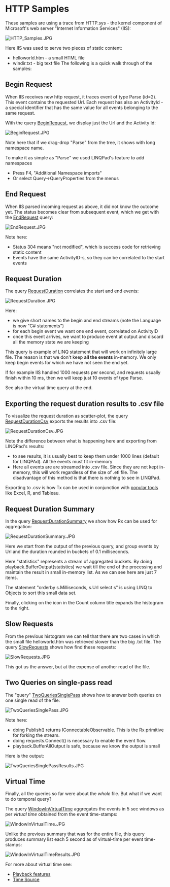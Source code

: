 # HTTP Samples

These samples are using a trace from HTTP.sys - the kernel component of Microsoft's web server "Internet Information Services" (IIS):

![HTTP_Samples.JPG](HTTP_Samples.JPG)

Here IIS was used to serve two pieces of static content:

- helloworld.htm - a small HTML file
- windir.txt - big text file
The following is a quick walk through of the samples:

## Begin Request

When IIS receives new http request, it traces event of type Parse (id=2). This event contains the requested Url. Each request has also an ActivityId - a special identifier that has the same value for all events belonging to the same request.

With the query [BeginRequest](BeginRequest.linq), we display just the Url and the Activity Id:

![BeginRequest.JPG](BeginRequest.JPG)

Note here that if we drag-drop "Parse" from the tree, it shows with long namespace name. 

To make it as simple as "Parse" we used LINQPad's feature to add namespaces 

* Press F4, "Additional Namespace imports" 
* Or select Query->QueryProperties from the menus

## End Request

When IIS parsed incoming request as above, it did not know the outcome yet. The status becomes clear from subsequent event, which we get with the [EndRequest](EndRequest.linq) query:

![EndRequest.JPG](EndRequest.JPG)

Note here:

* Status 304 means "not modified", which is success code for retrieving static content
* Events have the same ActivityID-s, so they can be correlated to the start events

## Request Duration

The query [RequestDuration](RequestDuration.linq) correlates the start and end events:

![RequestDuration.JPG](RequestDuration.JPG)

Here:

* we give short names to the begin and end streams (note the Language is now "C# statements")
* for each begin event we want one end event, correlated on ActivityID
* once this event arrives, we want to produce event at output and discard all the memory state we are keeping

This query is example of LINQ statement that will work on infinitely large file. The reason is that we don't keep **all the events** in-memory. We only keep begin events for which we have not seen the end yet. 

If for example IIS handled 1000 requests per second, and requests usually finish within 10 ms, then we will keep just 10 events of type Parse.

See also the virtual time query at the end.

## Exporting the request duration results to .csv file

To visualize the request duration as scatter-plot, the query [RequestDurationCsv](RequestDurationCsv.linq) exports the results into .csv file:

![RequestDurationCsv.JPG](RequestDurationCsv.JPG)

Note the difference between what is happening here and exporting from LINQPad's results:

- to see results, it is usually best to keep them under 1000 lines (default for LINQPAd). All the events must fit in-memory
- Here all events are are streamed into .csv file. Since they are not kept in-memory, this will work regardless of the size of .etl file. The disadvantage of this method is that there is nothing to see in LINQPad.


Exporting to .csv is how Tx can be used in conjunction with [popular tools](PopularUIs.md) like Excel, R, and Tableau. 

## Request Duration Summary

In the query [RequestDurationSummary](RequestDurationSummary.linq) we show how Rx can be used for aggregation:

![RequestDurationSummary.JPG](RequestDurationSummary.JPG)

Here we start from the output of the previous query, and group events by Url and the duration rounded in buckets of 0.1 milliseconds. 

Here "statistics" represents a stream of aggregated buckets. By doing playback.BufferOutput(statistics) we wait till the end of the processing and maintain the result in small in-memory list. As we can see here are just 7 items.

The statement "orderby s.Milliseconds, s.Url select s" is using LINQ to Objects to sort this small data set.

Finally, clicking on the icon in the Count column title expands the histogram to the right.

## Slow Requests

From the previous histogram we can tell that there are two cases in which the small file helloworld.htm was retrieved slower than the big .txt file. The query [SlowRequests](SlowRequests.linq) shows how find these requests:

![SlowRequests.JPG](SlowRequests.JPG)

This got us the answer, but at the expense of another read of the file.

## Two Queries on single-pass read

The "query" [TwoQueriesSinglePass](TwoQueriesSinglePass.linq) shows how to answer both queries on one single read of the file:

![TwoQueriesSinglePass.JPG](TwoQueriesSinglePass.JPG)

Note here:

* doing Publish() returns IConnectableObservable. This is the Rx primitive for forking the stream.
* doing requests.Connect() is necessary to enable the event flow.
* playback.BufferAllOutput is safe, because we know the output is small

Here is the output:

![TwoQueriesSinglePassResults.JPG](TwoQueriesSinglePassResults.JPG)

## Virtual Time

Finally, all the queries so far were about the *whole* file. But what if we want to do temporal query? 

The query [WindowInVirtualTime](WindowInVirtualTime.linq) aggregates the events in 5 sec windows as per *virtual time* obtained from the event time-stamps:

![WindowInVirtualTime.JPG](WindowInVirtualTime.JPG)

Unlike the previous summary that was for the entire file, this query produces summary list each 5 second as of virtual-time per event time-stamps:

![WindowInVirtualTimeResults.JPG](WindowInVirtualTimeResults.JPG)

For more about virtual time see:

- [Playback features]( ../../../../Doc/PlaybackFeatures.md)
- [Time Source]( ../../../../Doc/TimeSource.md)

